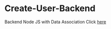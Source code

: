 # Create-User-Backend
Backend Node JS with Data Association
Click [here](https://create-user-backend.onrender.com)
